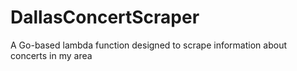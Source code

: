 # DallasConcertScraper
A Go-based lambda function designed to scrape information about concerts in my area
